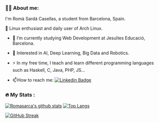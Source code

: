### :man_technologist: About me:

I'm Romà Sardá Casellas, a student from Barcelona, Spain.

  :penguin: Linux enthusiast and daily user of Arch Linux.

- :telescope: I’m currently studying Web Development at Jesuïtes Educació, Barcelona.

- :seedling: Interested in AI, Deep Learning, Big Data and Robotics.

- :zap: In my free time, I teach and learn different programming languages such as Haskell, C, Java, PHP, JS...

- :mailbox:How to reach me: [![Linkedin Badge](https://img.shields.io/badge/-romasarca-blue?style=flat&logo=Linkedin&logoColor=white)](https://www.linkedin.com/in/romasarca/)

### :fire: My Stats :

[![Romasarca's github stats](https://github-readme-stats.vercel.app/api?username=romasarca&theme=onedark&show_icons=true)](https://github.com/anuraghazra/github-readme-stats) [![Top Langs](https://github-readme-stats.vercel.app/api/top-langs/?username=romasarca&layout=compact&theme=dracula)](https://github.com/anuraghazra/github-readme-stats)

[![GitHub Streak](https://github-readme-streak-stats.herokuapp.com?user=romasarca&theme=dark&hide_border=true&border_radius=6.3)](https://git.io/streak-stats)
